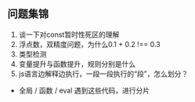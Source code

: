 ## 问题集锦
1. 谈一下对const暂时性死区的理解
2. 浮点数，双精度问题，为什么0.1 + 0.2 !== 0.3
3. 类型检测
4. 变量提升与函数提升，规则分别是什么
5. js语言边解释边执行，一段一段执行的“段”，怎么划分？
* 全局 / 函数 / eval 遇到这些代码，进行分片

